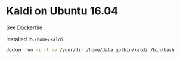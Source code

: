 # Kaldi on Ubuntu 16.04

See [Dockerfile](Dockerfile)

Installed in `/home/kaldi`

```bash
docker run -i -t -v /your/dir:/home/data golbin/kaldi /bin/bash
```
